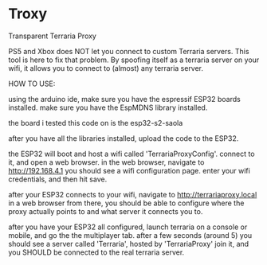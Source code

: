 # Troxy
Transparent Terraria Proxy

PS5 and Xbox does NOT let you connect to custom Terraria servers. 
This tool is here to fix that problem.
By spoofing itself as a terraria server on your wifi, it allows you to connect to (almost) any terraria server.


HOW TO USE:

using the arduino ide, make sure you have the espressif ESP32 boards installed.
make sure you have the EspMDNS library installed.

the board i tested this code on is the esp32-s2-saola 

after you have all the libraries installed, upload the code to the ESP32.

the ESP32 will boot and host a wifi called 'TerrariaProxyConfig'. connect to it, and open a web browser.
in the web browser, navigate to http://192.168.4.1
you should see a wifi configuration page. enter your wifi credentials, and then hit save.

after your ESP32 connects to your wifi, navigate to http://terrariaproxy.local in a web browser
from there, you should be able to configure where the proxy actually points to and what server it connects you to.

after you have your ESP32 all configured, launch terraria on a console or mobile, and go the the multiplayer tab.
after a few seconds (around 5) you should see a server called 'Terraria', hosted by 'TerrariaProxy'
join it, and you SHOULD be connected to the real terraria server.
